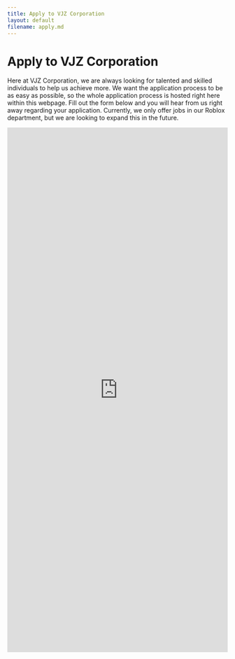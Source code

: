 ```yaml
---
title: Apply to VJZ Corporation
layout: default
filename: apply.md
--- 
```


# Apply to VJZ Corporation

Here at VJZ Corporation, we are always looking for talented and skilled individuals to help us achieve more. We want the application process to be as easy as possible, so the whole application process is hosted right here within this webpage. Fill out the form below and you will hear from us right away regarding your application. Currently, we only offer jobs in our Roblox department, but we are looking to expand this in the future.

<iframe src="https://docs.google.com/forms/d/e/1FAIpQLSdrbgCh185EY48khruxAPh_ZdNbKyVE7nU84Pf2TWeB6ka2wQ/viewform?embedded=true" width="100%" height="1200" frameborder="0" marginheight="0" marginwidth="0">Loading…</iframe>
